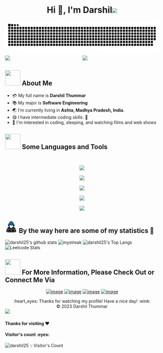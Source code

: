 <h1 align="center">Hi 👋, I'm Darshil<img src="https://github.com/souvikguria98/souvikguria98/blob/master/Hi.gif" width="30"> </h1>
<div align="center">
  <img  src="https://github.com/1999AZZAR/1999AZZAR/blob/main/resources/img/grid-snake.svg"
       alt="snake" /></a>
</div>
<img src="https://user-images.githubusercontent.com/73097560/115834477-dbab4500-a447-11eb-908a-139a6edaec5c.gif">
<picture> <img align="right" src="https://github.com/7oSkaaa/7oSkaaa/blob/main/Images/Right_Side.gif?raw=true" width = 250px></picture>

## <img src="https://raw.githubusercontent.com/nixin72/nixin72/master/wave.gif" width="50px" height="50px"></img> About Me

- :credit_card: My full name is **Darshil Thummar**
- :books: My major is **Software Engineering**
- :earth_asia:  I'm currently living in **Ashta, Madhya Pradesh, India**.
- :sweat_smile:  I have intermediate coding skills. :penguin:
- :monocle_face: I'm interested in coding, sleeping, and watching films and web shows

## <img src="https://media2.giphy.com/media/QssGEmpkyEOhBCb7e1/giphy.gif?cid=ecf05e47a0n3gi1bfqntqmob8g9aid1oyj2wr3ds3mg700bl&rid=giphy.gif" width="50px" height="50px"> Some Languages and Tools

<br>

<p align="center">
  <a target="_blank" href="https://darshil25.github.io/">
    <img src="https://skillicons.dev/icons?i=java" />
  </a>
</p>

<p align="center">
  <a target="_blank" href="https://darshil25.github.io/">
    <img src="https://skillicons.dev/icons?i=cpp,javascript" />
  </a>
</p>
  
<p align="center">
  <a target="_blank" href="https://darshil25.github.io/">
    <img src="https://skillicons.dev/icons?i=html,css,react" />
  </a>
</p>
  
 <p align="center">
  <a target="_blank" href="https://darshil25.github.io/">
    <img src="https://skillicons.dev/icons?i=vscode,github,git,eclipse" />
  </a>
</p>
    
<p align="center">
  <a target="_blank" href="https://darshil25.github.io/">
    <img src="https://skillicons.dev/icons?i=firebase,figma,androidstudio,bootstrap,redux" />
  </a>
</p>
  
  ## <img src="https://github.com/0xAbdulKhalid/0xAbdulKhalid/raw/main/assets/mdImages/about_me.gif" width="40px" height="40px"> By the way here are some of my statistics 🚀
![darshil25's github stats](https://github-readme-stats-sigma-five.vercel.app/api?username=darshil25&show_icons=true&theme=tokyonight)
<img src="https://github-readme-streak-stats.herokuapp.com/?user=darshil25&theme=tokyonight" alt="mystreak"/>
![darshil25's Top Langs](https://github-readme-stats-sigma-five.vercel.app/api/top-langs/?username=darshil25&theme=tokyonight&layout=compact)
![Leetcode Stats](https://leetcard.jacoblin.cool/darshil__25)
    
   ## <img src='https://raw.githubusercontent.com/ShahriarShafin/ShahriarShafin/main/Assets/handshake.gif' width="50px" height="50px"> For More Information, Please Check Out or Connect Me Via

<p align="center">
<div align="center">

[![image](https://img.shields.io/badge/LinkedIn-0077B5?style=for-the-badge&logo=linkedin&logoColor=white)](https://www.linkedin.com/in/darshilt/)
[![image](https://img.shields.io/badge/Instagram-E4405F?style=for-the-badge&logo=instagram&logoColor=white)](https://www.instagram.com/darshil__25/)
[![image](https://img.shields.io/badge/Twitter-1DA1F2?style=for-the-badge&logo=twitter&logoColor=white)](https://twitter.com/darshil__25)
[![image](https://img.shields.io/badge/Gmail-D14836?style=for-the-badge&logo=gmail&logoColor=white)](mailto:thummardarshil9687@gmail.com)
  
</div>
  
<p>

<div align="center">
  :heart_eyes: Thanks for watching my profile! Have a nice day! :wink: <br/>
  &copy; 2023 Darshil Thummar
</div>
<a href="https://www.youtube.com/watch?v=dQw4w9WgXcQ"><img src="https://user-images.githubusercontent.com/73097560/115834477-dbab4500-a447-11eb-908a-139a6edaec5c.gif"></a>

#### Thanks for visiting :heart:
<h4>Visitor's count :eyes:</h4>
<p><img src="https://profile-counter.glitch.me/{darshil25}/count.svg" alt="darshil25 :: Visitor's Count" /></p>
